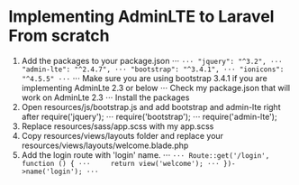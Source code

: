 # Implementing AdminLTE to Laravel From scratch

1. Add the packages to your package.json
⋅⋅⋅ ```
⋅⋅⋅ "jquery": "^3.2",
⋅⋅⋅ "admin-lte": "^2.4.7",
⋅⋅⋅ "bootstrap": "^3.4.1",
⋅⋅⋅ "ionicons": "^4.5.5"
⋅⋅⋅ ```
⋅⋅⋅ Make sure you are using bootstrap 3.4.1 if you are implementing AdminLte 2.3 or below
⋅⋅⋅ Check my package.json that will work on AdminLte 2.3
⋅⋅⋅ Install the packages
2. Open resources/js/bootstrap.js and add bootstrap and admin-lte right after require('jquery');
⋅⋅⋅ require('bootstrap');
⋅⋅⋅ require('admin-lte');
3. Replace resources/sass/app.scss with my app.scss
4. Copy resources/views/layouts folder and replace your resources/views/layouts/welcome.blade.php
5. Add the login route with 'login' name.
⋅⋅⋅ ```
⋅⋅⋅ Route::get('/login', function () {
⋅⋅⋅     return view('welcome');
⋅⋅⋅ })->name('login');
⋅⋅⋅ ```